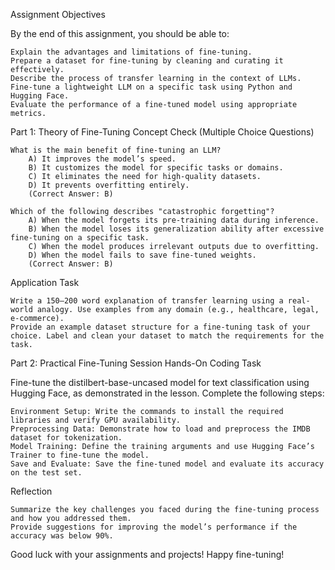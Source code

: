 Assignment Objectives

By the end of this assignment, you should be able to:

    Explain the advantages and limitations of fine-tuning.
    Prepare a dataset for fine-tuning by cleaning and curating it effectively.
    Describe the process of transfer learning in the context of LLMs.
    Fine-tune a lightweight LLM on a specific task using Python and Hugging Face.
    Evaluate the performance of a fine-tuned model using appropriate metrics.

Part 1: Theory of Fine-Tuning
Concept Check (Multiple Choice Questions)

    What is the main benefit of fine-tuning an LLM?
        A) It improves the model’s speed.
        B) It customizes the model for specific tasks or domains.
        C) It eliminates the need for high-quality datasets.
        D) It prevents overfitting entirely.
        (Correct Answer: B)

    Which of the following describes "catastrophic forgetting"?
        A) When the model forgets its pre-training data during inference.
        B) When the model loses its generalization ability after excessive fine-tuning on a specific task.
        C) When the model produces irrelevant outputs due to overfitting.
        D) When the model fails to save fine-tuned weights.
        (Correct Answer: B)

Application Task

    Write a 150–200 word explanation of transfer learning using a real-world analogy. Use examples from any domain (e.g., healthcare, legal, e-commerce).
    Provide an example dataset structure for a fine-tuning task of your choice. Label and clean your dataset to match the requirements for the task.

Part 2: Practical Fine-Tuning Session
Hands-On Coding Task

Fine-tune the distilbert-base-uncased model for text classification using Hugging Face, as demonstrated in the lesson. Complete the following steps:

    Environment Setup: Write the commands to install the required libraries and verify GPU availability.
    Preprocessing Data: Demonstrate how to load and preprocess the IMDB dataset for tokenization.
    Model Training: Define the training arguments and use Hugging Face’s Trainer to fine-tune the model.
    Save and Evaluate: Save the fine-tuned model and evaluate its accuracy on the test set.

Reflection

    Summarize the key challenges you faced during the fine-tuning process and how you addressed them.
    Provide suggestions for improving the model’s performance if the accuracy was below 90%.

Good luck with your assignments and projects! Happy fine-tuning!
